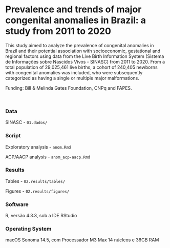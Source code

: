 # Prevalence and trends of major congenital anomalies in Brazil: a study from 2011 to 2020

This study aimed to analyze the prevalence of congenital anomalies in Brazil and their potential association with socioeconomic, gestational and regional factors using data from the Live Birth Information System (Sistema de Informações sobre Nascidos Vivos - SINASC) from 2011 to 2020. From a total population of 29,025,461 live births, a cohort of 240,405 newborns with congenital anomalies was included, who were subsequently categorized as having a single or multiple major malformations.

Funding: Bill & Melinda Gates Foundation, CNPq and FAPES.

<br>

### Data

SINASC - `01.dados/`

### Script

Exploratory analysis - `anom.Rmd`

ACP/AACP analysis - `anom_acp-aacp.Rmd`

### Results

Tables - `02.results/tables/`

Figures - `02.results/figures/`

### Software

R, versão 4.3.3, sob a IDE RStudio

### Operating System

macOS Sonoma 14.5, com Processador M3 Max 14 núcleos e 36GB RAM

